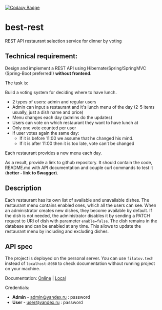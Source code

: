 [![Codacy Badge](https://app.codacy.com/project/badge/Grade/49b615cd1ce5450ca69b231a682d83c7)](https://www.codacy.com/gh/filatov-tech/best-rest/dashboard?utm_source=github.com&amp;utm_medium=referral&amp;utm_content=filatov-tech/best-rest&amp;utm_campaign=Badge_Grade)
# best-rest
REST API restaurant selection service for dinner by voting

##  Technical requirement:
Design and implement a REST API using Hibernate/Spring/SpringMVC (Spring-Boot preferred!) **without frontend**.

The task is:

Build a voting system for deciding where to have lunch.

* 2 types of users: admin and regular users
* Admin can input a restaurant and it's lunch menu of the day (2-5 items usually, just a dish name and price)
* Menu changes each day (admins do the updates)
* Users can vote on which restaurant they want to have lunch at
* Only one vote counted per user
* If user votes again the same day:
  - If it is before 11:00 we assume that he changed his mind.
  - If it is after 11:00 then it is too late, vote can't be changed

Each restaurant provides a new menu each day.

As a result, provide a link to github repository. It should contain the code, README.md with API documentation and couple curl commands to test it (**better - link to Swagger**).

## Description
Each restaurant has its own list of available and unavailable dishes. The restaurant menu contains enabled ones, which all the users can see. When an administrator creates new dishes, they become available by default. If the dish is not needed, the administrator disables it by sending a PATCH request to URI of dish with parameter `enable=false`. The dish remains in the database and can be enabled at any time. This allows to update the restaurant menu by including and excluding dishes.

## API spec
The project is deployed on the personal server. You can use `filatov.tech` instead of `localhost:8080` to check documentation without running project on your machine.

Documentation: [Online](http://filatov.tech/best-rest/api/v1/swagger-ui/index.html#/ "Online") | [Local](http://localhost:8080/best-rest/api/v1/swagger-ui/index.html#/ "Local")

Credentials:
- **Admin** - admin@yandex.ru : password
- **User** - user@yandex.ru : password